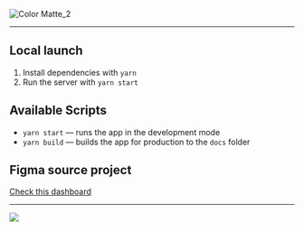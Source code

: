 ![Color Matte_2](https://user-images.githubusercontent.com/49658988/126047158-4d107823-54d2-4af3-b1c4-0e8347c8b681.gif)

---

## Local launch

1. Install dependencies with `yarn`
2. Run the server with `yarn start`

## Available Scripts

- `yarn start` — runs the app in the development mode
- `yarn build` — builds the app for production to the `docs` folder

## Figma source project

[Check this dashboard](https://www.figma.com/file/8BlqrbL7lIE6O5xX3EGuem/DamerPortfolio?node-id=0%3A1)

---

<a href="https://www.buymeacoffee.com/tdamer"><img src="https://img.buymeacoffee.com/button-api/?text=Support me with a coffee&emoji=☕️&slug=tdamer&button_colour=ffcc33&font_colour=000&font_family=Lato&outline_colour=000&coffee_colour=000"></a>
